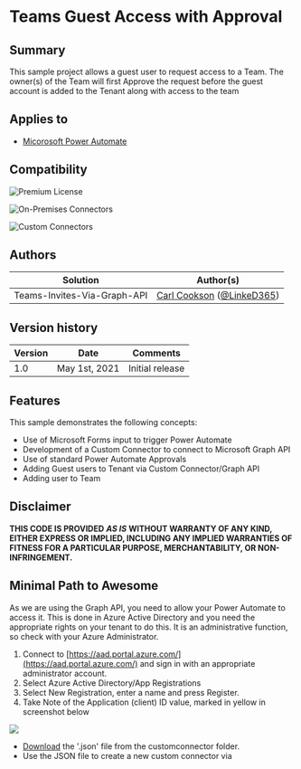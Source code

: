 # Teams Guest Access with Approval

## Summary

This sample project allows a guest user to request access to a Team. The owner(s) of the Team will first Approve the request before the guest account is added to the Tenant along with access to the team

## Applies to

*   [Micorosoft Power Automate](https://docs.microsoft.com/power-automate/)

## Compatibility

![Premium License](https://img.shields.io/badge/Premium%20Power%20Automate-Required-orange)

![On-Premises Connectors](https://img.shields.io/badge/On--Premises%20Connectors-No-green.svg)

![Custom Connectors](https://img.shields.io/badge/Custom%20Connectors-%20Required-orange.svg)

## Authors

| Solution | Author(s) |
| --- | --- |
| Teams-Invites-Via-Graph-API | [Carl Cookson](https://github.com/LinkeD365) ([@LinkeD365](https://twitter.com/LinkeD365)) |

## Version history

| Version | Date | Comments |
| --- | --- | --- |
| 1.0 | May 1st, 2021 | Initial release |

## Features

This sample demonstrates the following concepts:

*   Use of Microsoft Forms input to trigger Power Automate
*   Development of a Custom Connector to connect to Microsoft Graph API
*   Use of standard Power Automate Approvals
*   Adding Guest users to Tenant via Custom Connector/Graph API
*   Adding user to Team

## Disclaimer

**THIS CODE IS PROVIDED** _**AS IS**_ **WITHOUT WARRANTY OF ANY KIND, EITHER EXPRESS OR IMPLIED, INCLUDING ANY IMPLIED WARRANTIES OF FITNESS FOR A PARTICULAR PURPOSE, MERCHANTABILITY, OR NON-INFRINGEMENT.**

## Minimal Path to Awesome

As we are using the Graph API, you need to allow your Power Automate to access it. This is done in Azure Active Directory and you need the appropriate rights on your tenant to do this. It is an administrative function, so check with your Azure Administrator.

1.  Connect to [https://aad.portal.azure.com/](https://aad.portal.azure.com/) and sign in with an appropriate administrator account.
2.  Select Azure Active Directory/App Registrations
3.  Select New Registration, enter a name and press Register.
4.  Take Note of the Application (client) ID value, marked in yellow in screenshot below

![](https://user-images.githubusercontent.com/43988771/116809570-843b6200-ab36-11eb-881d-89319dff5fbb.png)

*   [Download](https://github.com/pnp/powerautomate-samples/blob/main/samples/teams-invites-via-graph-api/customconnector/GraphAPI.swagger.json) the '.json' file from the customconnector folder.
*   Use the JSON file to create a new custom connector via
